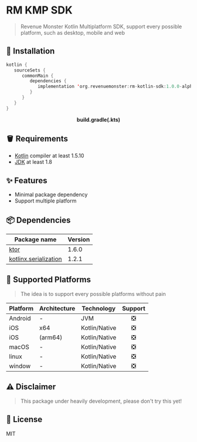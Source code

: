 # RM KMP SDK

> Revenue Monster Kotlin Multiplatform SDK, support every possible platform, such as desktop, mobile and web

## 🔨 Installation

```kts
kotlin {
   sourceSets {
      commonMain {
         dependencies {
            implementation 'org.revenuemonster:rm-kotlin-sdk:1.0.0-alpha.0'
         }
      }
   }
}
```

<p align="center"><b>build.gradle(.kts)</b></p>

## 🪣 Requirements

- [Kotlin](https://github.com/JetBrains/kotlin) compiler at least 1.5.10
- [JDK](https://www.oracle.com/java/technologies/javase-downloads.html) at least 1.8

## ✨ Features

- Minimal package dependency
- Support multiple platform

## 📦️ Dependencies

| Package name | Version |
|--------------|---------|
| [ktor](https://github.com/ktorio/ktor) | 1.6.0 |
| [kotlinx.serialization](https://github.com/Kotlin/kotlinx.serialization) | 1.2.1 |

## 🤖 Supported Platforms

> The idea is to support every possible platforms without pain

| Platform | Architecture | Technology |Support |
|---------------|---|-----|:-------:|
| Android | - | JVM | ❎ |
| iOS | x64 | Kotlin/Native | ❎ |
| iOS | (arm64) | Kotlin/Native | ❎ |
| macOS | - | Kotlin/Native | ❎ |
| linux | - | Kotlin/Native | ❎ |
| window | - | Kotlin/Native | ❎ |

## ⚠️ Disclaimer

> This package under heavily development, please don't try this yet!

## 📄 License

MIT
